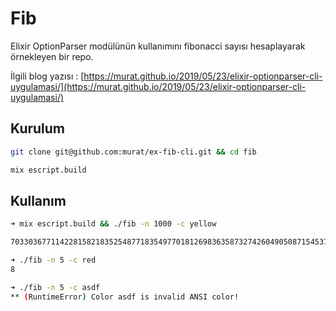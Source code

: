 # Fib

Elixir OptionParser modülünün kullanımını fibonacci sayısı hesaplayarak örnekleyen bir repo.

İlgili blog yazısı : [https://murat.github.io/2019/05/23/elixir-optionparser-cli-uygulamasi/](https://murat.github.io/2019/05/23/elixir-optionparser-cli-uygulamasi/)

## Kurulum

```bash
git clone git@github.com:murat/ex-fib-cli.git && cd fib

mix escript.build
```

## Kullanım

```bash
➜ mix escript.build && ./fib -n 1000 -c yellow

70330367711422815821835254877183549770181269836358732742604905087154537118196933579742249494562611733487750449241765991088186363265450223647106012053374121273867339111198139373125598767690091902245245323403501

➜ ./fib -n 5 -c red
8

➜ ./fib -n 5 -c asdf
** (RuntimeError) Color asdf is invalid ANSI color!
```


